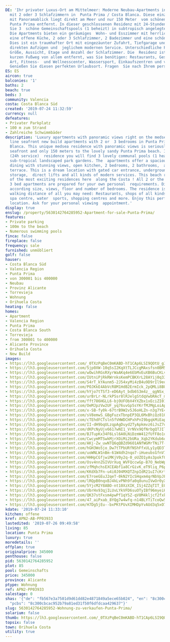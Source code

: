 ```yaml
---
DE: 'Ihr privater Luxus-Ort am Mittelmeer: Moderne Neubau-Apartments in erster Meereslinie
  mit 2 oder 3 Schlafzimmern in  Punta Prima / Costa Blanca. Diese einzigartige Residenz
  mit Panoramablick liegt direkt am Meer und nur 150 Meter  vom schönen Sandstrand
  Punta Prima entfernt. In dieser geschlossenen Residenz mit 24-Stunden-Service finden
  Sie 3  schöne Gemeinschaftspools (1 beheizt) in subtropisch angelegten Parkgärten.
  Die Apartments bieten ein geräumiges  Wohn- und Esszimmer mit herrlichem Blick,
  eine offene Küche, 2 oder 3 Schlafzimmer, 2 Badezimmer und eine schöne  Terrasse.
  Dies ist ein traumhafter Ort mit eingezäunter Zufahrt, Tiefgarage und Abstellraum,
  direkten Aufzügen und  jeglichem modernen Service. Unterschiedliche Preise je nach
  Größe, Aussicht, Etage und Anzahl der Schlafzimmer. Die  Residenz ist nur einen
  kurzen Fußweg von allem entfernt, was Sie benötigen: Restaurants, Geschäfte aller
  Art, Fitness-  und Wellnesscenter, Wassersport, Einkaufszentren und vieles mehr.
  Genießen Sie diesen perfekten Urlaubsort. Fragen  Sie nach Ihrem persönlichen Besichtigungstermin.'
ES: ES
aircon: true
balconies: '1'
baths: 2
beach: true
beds: 3
community: Valencia
costa: Costa Blanca Süd
created: '2019-07-24 11:32:59'
currency: null
defeatures:
- Privater Parkplatz
- 100 m zum Strand
- Zahlreiche Schwimmbäder
description: 'Luxury apartments with panoramic views right on the medsea: Modern first
  line seafront new build apartments with 2 or  3 bedrooms in Punta Prima / Costa
  Blanca. This unique medsea residence with panoramic views is seriously  1st line
  seafront and only 150 meters to the lovely sandy Punta Prima beach. In this gated
  (24h service)  residence you will find 3 lovely communal pools (1 heated) inside
  sub-tropical landscaped park gardens. The  apartments offer a spacious lounge and
  dining with stunning views, open kitchen, 2 bedrooms, 2 bathrooms,  and a beautiful
  terrace. This is a dream location with gated car entrance, underground parking and
  storage,  direct lifts and all kinds of modern services. This beach resort is one
  of the most exciting residences here  along the Costa ! All 2 or the also available
  3 bed apartments are prepared for your own personal  requirements. Different prices
  according size, views, floor and number of bedrooms. The residence is within a  short
  walking distance of all you may need: Restaurants, shops of all kinds, fitness and
  spa centre, water  sports, shopping centres and more. Enjoy this perfect holiday
  location. Ask for your personal viewing  appointment.'
display: true
enslug: /property/5630142764285952-Apartment-for-sale-Punta-Prima/
features:
- Private parking
- 100m to the beach
- Numerous swimming pools
finca: false
fireplace: false
frequency: sale
furnished: unmöbliert
golf: false
hauser:
- Costa Blanca Süd
- Valencia Region
- Punta Prima
- von 300001 bis 400000
- Neubau
- Provinz Alicante
- Torrevieja
- Wohnung
- Orihuela Costa
heating: false
homes:
- Apartment
- Valencia Region
- Punta Prima
- Costa Blanca South
- Torrevieja
- from 300001 to 400000
- Alicante Province
- Orihuela Costa
- New Build
images:
- https://lh3.googleusercontent.com/_0TXzPqBeC0mKABD-hT1CAp6LSI9QOtU_gILa0gAxBGwpazHR5OoBSaMyYSrIPLOzfOAcYTaB12mCl5jF2uo=w640-rj-e30-l100
- https://lh3.googleusercontent.com/5jp0XW-10q5sI2KqXtTLJCcgMAxsfsn0BM5vVr2Tjh4aJ3wnhyjDytAIy_tAFXYplaytittWRw1RkoUPbkE=w640-rj-e30-l100
- https://lh3.googleusercontent.com/wOwihRGsRXyrWaAKq4e6EbMvEuXB6BuCKLvguZiqxhOMwWKcEc1YDf3yAd3uQlJEMj5sZCf81Ok3SoAgkxvzFQ=w640-rj-e30-l100
- https://lh3.googleusercontent.com/IUtniPjRkRWrnksKemPCBKXrL28AYij0q33uBxYOQGbFlR_MCFCIN7JAt8-tQDNBmbwTE4IWSCtKM2TVev2x=w640-rj-e30-l100
- https://lh3.googleusercontent.com/S4rT_kYAunm5-2J54xyMi4zB4u9D9rIl9eqjKQMHiHI9oZunaqzLINlZZrcDlmntPhnhNmIH0t1Cm7pg1Fhz=w640-rj-e30-l100
- https://lh3.googleusercontent.com/POJKkE4AbVcR8M1HdB2ErmIck_2pQMLi8BUZ6NKOnnFFfqnWqZ-khka2X_-8eKdJV7RV1kWn6Jv0LJ3UCgY5=w640-rj-e30-l100
- https://lh3.googleusercontent.com/hYjo7tTSf3-eD6Ayt_bdb6S3m4z__qgNSx_ycru-RsF6Al6_Es-ZE5nwX6yDLFKvE9FN9vCZloLR0WIELNuY=w640-rj-e30-l100
- https://lh3.googleusercontent.com/urBrLr-NLrkPSsr8lRJelgStdqVwbRAcT_mVjyGKOFudRqng-PGXAPBBbyK0Bu_pGZhH1_ud9pWhzcnUXkE=w640-rj-e30-l100
- https://lh3.googleusercontent.com/fft786HGLL6-bjOUFObX4YXZbx1xEciZI01C3YJxc1_tt9yMtUp35gkvTRy1qgwFkp4i_H6zso8k3tY00GrdzQ=w640-rj-e30-l100
- https://lh3.googleusercontent.com/OeMJpzVw2UF_yq76uvGp5sYKrfMJMgLoiApSFoYLMTSAj2qmpEGhDZPw3GTBAU6o0n0CkRPOPYjCQbNDCLsFvw=w640-rj-e30-l100
- https://lh3.googleusercontent.com/x-SB-fy0k-67trB9W2v5J6oHLZn-n3g7YE4JE4K5w679WXPP0s5UA_zfj3HcPRgCtBs5wcksacZ9ndOgzQ=w640-rj-e30-l100
- https://lh3.googleusercontent.com/sV8emwS_GBgFuzxTbnpEP3QL6MxBhiQz81O249PnEgj1vQePoSNAUJelsh-jVoVhobOZ7Gketf0qtpShL_ya=w640-rj-e30-l100
- https://lh3.googleusercontent.com/cTEhdFCTsln5fVHWDCHPxhPnI9bgqkMiEapgA7RlxG-BLE8p5kvi8I7T7R_jnHm3Qo8B_fcZIQNF8NL4vhZr=w640-rj-e30-l100
- https://lh3.googleusercontent.com/II-dH9bqULzqpAgDuyd2TyApkmvz6iJsZ7ucrl6F5WlVQ4S_PGg5zL9t-ubYhJOcXBApxwBfT1ocORqJlbOi=w640-rj-e30-l100
- https://lh3.googleusercontent.com/dKPcNyUjv6617wNI1_VrNVx9QfNrbgQTJIltPvGwVWTbUAzHlJ0stmDjUCxcipB9sI-6RjSJxZtIpzh9uaJD=w640-rj-e30-l100
- https://lh3.googleusercontent.com/BJTupKx34F6Lsl6A0LNiDzmW412fUfF8o1uccziIkT0d3i4LOTciAIMPmA_XyICcrVMSmJ9EqOX9cVfanIAD7g=w640-rj-e30-l100
- https://lh3.googleusercontent.com/CwcymMTSwkMjrXOiMi2bURa_Xqb2YKdub6qqouz9aklsXB9aIMxvWNrjCnqshs2TfFHgB_WuLHI3gWdFNbfzhQ=w640-rj-e30-l100
- https://lh3.googleusercontent.com/AKj-Zw_uwNTQ6qQBZd96O1ANfWGMrTNi7T-j8th1BYnq8JBf65x5ItLoWUbFFiOapkeasGBoIXKe7eudJ71f=w640-rj-e30-l100
- https://lh3.googleusercontent.com/hGH3Wo5jo_Dw7tTPbURfNShFfxULy1yQD3T4DbOUGdkzRoKshFQNoMeuvQQhWhCuckbh12yhQ-d2yfLgf1pF=w640-rj-e30-l100
- https://lh3.googleusercontent.com/uoWNLW1nBm-61W4dh2nqo7-iHueubsGfnV7LwiGFAM8XHt-LYAYDRJwm1yOCAJrb9THX3EsSmCBJxIpqHzk=w640-rj-e30-l100
- https://lh3.googleusercontent.com/HHHpCGfjwiMKjV0y2q-0_oUZO1yAs3pokfQ1lbyp5AmnoUn8TNV-1S9_1Ii1FcEcjn4ss_diyX1zn7xDRwNV=w640-rj-e30-l100
- https://lh3.googleusercontent.com/Osv4nnZGIVUrXuq_WVFQccwGp-B7O_NebWpqaxu9eT1xdu3opcfR-KSYy2MaEQyNSJr8XnoygGppjcXa7E_h=w640-rj-e30-l100
- https://lh3.googleusercontent.com/zfMqhchsEXCEAbf1a8CrGivK_eT9liq_P6perqREnoL1De8XwV06y4mFJjW8-hkc7YKQbib0rOjrMlkLxjVMDg=w640-rj-e30-l100
- https://lh3.googleusercontent.com/KKdXb7Fn-u4i0J04MXQTZnpIdR21uI7cKrt6LHQX_-TeCwfoD7cJmkF1elv7FNrqFuNpqtQKceCwLat7hss=w640-rj-e30-l100
- https://lh3.googleusercontent.com/E7roeGEuJ2qeT-0kN2YIcSHqxm4qrNbVpJFqnZeDkAQPv3MK5g7-ZzuDGf0x8Sz-R0O_W3WlagSMbG8fYpQ8=w640-rj-e30-l100
- https://lh3.googleusercontent.com/lRQpB0nqxBJ4kLvPNh9fa0q8unuIVwOr0yXODk2YelLQAA12jQiqZhofXvk-MUvTNLVu-R1F9pyVzCJ_IzgK=w640-rj-e30-l100
- https://lh3.googleusercontent.com/5YjcM2Y8ABO-nt10XzXIK_ISj4ZZqTIT_EQ9G6RdZ3u8a99NW9X2pXpwFIWUosKO3CIjOVF1ujijH3xQpol-Jg=w640-rj-e30-l100
- https://lh3.googleusercontent.com/UbrHx93qjILUvLYkVFD6suOTyIBf96myeiH-aocmq4Oa0WOcWeIPkZKWCV6E6F5eMde4mQdaZ7v93Bcm_5Sv=w640-rj-e30-l100
- https://lh3.googleusercontent.com/QK37stFxsm4pwPf1qYSZ-qV8M4kljcf2fxkLVt9AkGsAVGibOY_JXnSCSWPJ4i3xSEa2HC7bv9bYd-WUv8PoIg=w640-rj-e30-l100
- https://lh3.googleusercontent.com/47_aiPxab_8YQg7w4wfq-n14BLYTiTcoQw5tkCwOm_weLcDq8DlYdBThtfZRyYSp_Ie_RC3kSfzgG5znF0E=w640-rj-e30-l100
- https://lh3.googleusercontent.com/H7Dg5jEu--bxPKtPUvXIMHDpYvAUd3q5xO7pB9NJuW3U2Z6yemD2CcayPPAziJ9mRdaKKlICSki66efipgrwVQ=w640-rj-e30-l100
kdate: '2019-07-24 11:33:10'
kitchen: offene
kref: APN2-AB-PP03933
lastedited: '2019-07-26 09:49:58'
living: 85
location: Punta Prima
luxury: true
moredetails: ''
offplan: true
originalprice: 345000
penthouse: false
pid: 5630142764285952
plot: 85
pool: Gemeinschafts
price: 345000
province: Alicante
ptype: Wohnung
ref: APN2-PP03933
salestage: 0
shas: '{"de": "fb567e3a7501d9d61dd82e4871849a5ece65b024", "en": "8c300cbcac952b79a81ed31f50f6dfdcaa429637",
  "pcbs": "8c300cbcac952b79a81ed31f50f6dfdcaa429637"}'
slug: 5630142764285952-Wohnung-zu-verkaufen-Punta-Prima/
solarium: false
thumb: https://lh3.googleusercontent.com/_0TXzPqBeC0mKABD-hT1CAp6LSI9QOtU_gILa0gAxBGwpazHR5OoBSaMyYSrIPLOzfOAcYTaB12mCl5jF2uo=w400-h240-n-rj-e30-l100
topsix: false
town: Orihuela Costa
utility: true
---
```


